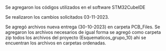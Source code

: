 Se agregaron los códigos utilizados en el software STM32CubeIDE

Se realizaron los cambios solicitados 03-11-2023.

Se agregó archivos nueva entrega (30-10-2023) en carpeta PCB_Files. Se agregaron los archivos necesarios de igual forma se agregó como carpeta zip todos los archivos del proyecto (Esquematicos_grupo_10) ahi se encuentran los archivos en carpetas ordenadas.
